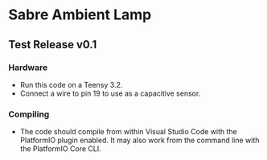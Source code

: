 # Sabre Ambient Lamp

## Test Release v0.1

### Hardware
- Run this code on a Teensy 3.2.
- Connect a wire to pin 19 to use as a capacitive sensor.

### Compiling
- The code should compile from within Visual Studio Code with the PlatformIO plugin enabled. It may also work from the command line with the PlatformIO Core CLI.
